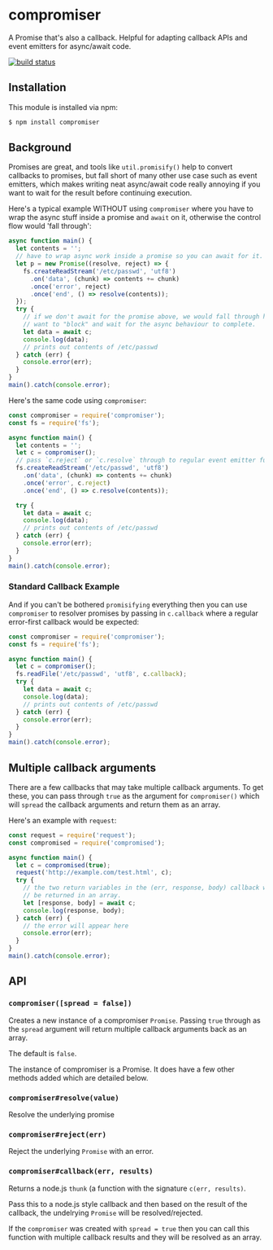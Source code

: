 # compromiser

A Promise that's also a callback. Helpful for adapting callback APIs and event emitters for async/await code.

[![build status](https://secure.travis-ci.org/eugeneware/compromiser.png)](http://travis-ci.org/eugeneware/compromiser)

## Installation

This module is installed via npm:

``` bash
$ npm install compromiser
```

## Background

Promises are great, and tools like `util.promisify()` help to convert callbacks to promises,
but fall short of many other use case such as event emitters, which makes writing neat
async/await code really annoying if you want to wait for the result before continuing execution.

Here's a typical example WITHOUT using `compromiser` where you have to wrap the async stuff
inside a promise and `await` on it, otherwise the control flow would 'fall through':

``` js
async function main() {
  let contents = '';
  // have to wrap async work inside a promise so you can await for it.
  let p = new Promise((resolve, reject) => {
    fs.createReadStream('/etc/passwd', 'utf8')
      .on('data', (chunk) => contents += chunk)
      .once('error', reject)
      .once('end', () => resolve(contents));
  });
  try {
    // if we don't await for the promise above, we would fall through here when we
    // want to "block" and wait for the async behaviour to complete.
    let data = await c;
    console.log(data);
    // prints out contents of /etc/passwd
  } catch (err) {
    console.error(err);
  }
}
main().catch(console.error);
```

Here's the same code using `compromiser`:

``` js
const compromiser = require('compromiser');
const fs = require('fs');

async function main() {
  let contents = '';
  let c = compromiser();
  // pass `c.reject` or `c.resolve` through to regular event emitter functions
  fs.createReadStream('/etc/passwd', 'utf8')
    .on('data', (chunk) => contents += chunk)
    .once('error', c.reject)
    .once('end', () => c.resolve(contents));

  try {
    let data = await c;
    console.log(data);
    // prints out contents of /etc/passwd
  } catch (err) {
    console.error(err);
  }
}
main().catch(console.error);
```

### Standard Callback Example

And if you can't be bothered `promisifying` everything then you can use `compromiser` to
resolver promises by passing in `c.callback` where a regular error-first callback would be expected:

``` js
const compromiser = require('compromiser');
const fs = require('fs');

async function main() {
  let c = compromiser();
  fs.readFile('/etc/passwd', 'utf8', c.callback);
  try {
    let data = await c;
    console.log(data);
    // prints out contents of /etc/passwd
  } catch (err) {
    console.error(err);
  }
}
main().catch(console.error);
```

## Multiple callback arguments

There are a few callbacks that may take multiple callback arguments. To get these, you can pass
through `true` as the argument for `compromiser()` which will `spread` the callback arguments
and return them as an array.

Here's an example with `request`:

``` js
const request = require('request');
const compromised = require('compromised');

async function main() {
  let c = compromised(true);
  request('http://example.com/test.html', c);
  try {
    // the two return variables in the (err, response, body) callback will
    // be returned in an array.
    let [response, body] = await c;
    console.log(response, body);
  } catch (err) {
    // the error will appear here
    console.error(err);
  }
}
main().catch(console.error);

```

## API

### `compromiser([spread = false])`

Creates a new instance of a compromiser `Promise`. Passing `true` through as
the `spread` argument will return multiple callback arguments back as an array.

The default is `false`.

The instance of compromiser is a Promise. It does have a few other methods
added which are detailed below.

### `compromiser#resolve(value)`

Resolve the underlying promise

### `compromiser#reject(err)`

Reject the underlying `Promise` with an error.

### `compromiser#callback(err, results)`

Returns a node.js `thunk` (a function with the signature `c(err, results)`.

Pass this to a node.js style callback and then based on the result of the
callback, the undelrying `Promise` will be resolved/rejected.

If the `compromiser` was created with `spread = true` then you can call this
function with multiple callback results and they will be resolved as an array.
